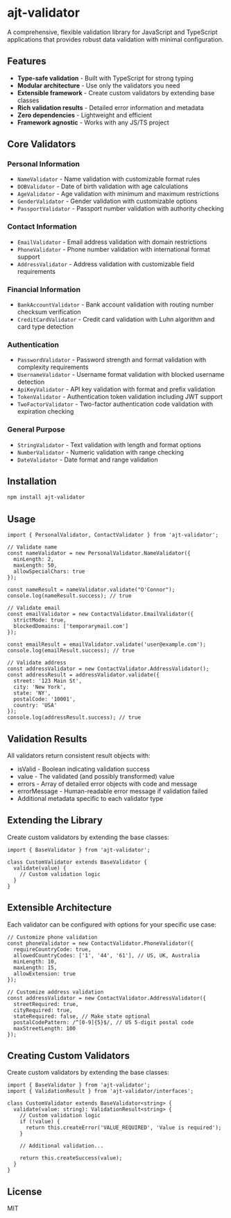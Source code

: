 # ajt-validator

A comprehensive, flexible validation library for JavaScript and TypeScript applications that provides robust data validation with minimal configuration.

## Features

- **Type-safe validation** - Built with TypeScript for strong typing
- **Modular architecture** - Use only the validators you need
- **Extensible framework** - Create custom validators by extending base classes
- **Rich validation results** - Detailed error information and metadata
- **Zero dependencies** - Lightweight and efficient
- **Framework agnostic** - Works with any JS/TS project
## Core Validators

### Personal Information
- `NameValidator` - Name validation with customizable format rules
- `DOBValidator` - Date of birth validation with age calculations
- `AgeValidator` - Age validation with minimum and maximum restrictions
- `GenderValidator` - Gender validation with customizable options
- `PassportValidator` - Passport number validation with authority checking

### Contact Information
- `EmailValidator` - Email address validation with domain restrictions
- `PhoneValidator` - Phone number validation with international format support
- `AddressValidator` - Address validation with customizable field requirements

### Financial Information
- `BankAccountValidator` - Bank account validation with routing number checksum verification
- `CreditCardValidator` - Credit card validation with Luhn algorithm and card type detection

### Authentication
- `PasswordValidator` - Password strength and format validation with complexity requirements
- `UsernameValidator` - Username format validation with blocked username detection
- `ApiKeyValidator` - API key validation with format and prefix validation
- `TokenValidator` - Authentication token validation including JWT support
- `TwoFactorValidator` - Two-factor authentication code validation with expiration checking

### General Purpose
- `StringValidator` - Text validation with length and format options
- `NumberValidator` - Numeric validation with range checking
- `DateValidator` - Date format and range validation

## Installation

```bash
npm install ajt-validator

```

## Usage

```
import { PersonalValidator, ContactValidator } from 'ajt-validator';

// Validate name
const nameValidator = new PersonalValidator.NameValidator({
  minLength: 2,
  maxLength: 50,
  allowSpecialChars: true
});

const nameResult = nameValidator.validate("O'Connor");
console.log(nameResult.success); // true

// Validate email
const emailValidator = new ContactValidator.EmailValidator({
  strictMode: true,
  blockedDomains: ['temporarymail.com']
});

const emailResult = emailValidator.validate('user@example.com');
console.log(emailResult.success); // true

// Validate address
const addressValidator = new ContactValidator.AddressValidator();
const addressResult = addressValidator.validate({
  street: '123 Main St',
  city: 'New York',
  state: 'NY',
  postalCode: '10001',
  country: 'USA'
});
console.log(addressResult.success); // true

```

## Validation Results
All validators return consistent result objects with:

- isValid - Boolean indicating validation success
- value - The validated (and possibly transformed) value
- errors - Array of detailed error objects with code and message
- errorMessage - Human-readable error message if validation failed
- Additional metadata specific to each validator type

## Extending the Library
Create custom validators by extending the base classes:

```
import { BaseValidator } from 'ajt-validator';

class CustomValidator extends BaseValidator {
  validate(value) {
    // Custom validation logic
  }
}

```

## Extensible Architecture
Each validator can be configured with options for your specific use case:

```
// Customize phone validation
const phoneValidator = new ContactValidator.PhoneValidator({
  requireCountryCode: true,
  allowedCountryCodes: ['1', '44', '61'], // US, UK, Australia
  minLength: 10,
  maxLength: 15,
  allowExtension: true
});

// Customize address validation
const addressValidator = new ContactValidator.AddressValidator({
  streetRequired: true,
  cityRequired: true,
  stateRequired: false, // Make state optional
  postalCodePattern: /^[0-9]{5}$/, // US 5-digit postal code
  maxStreetLength: 100
});
```

## Creating Custom Validators
Create custom validators by extending the base classes:

```
import { BaseValidator } from 'ajt-validator';
import { ValidationResult } from 'ajt-validator/interfaces';

class CustomValidator extends BaseValidator<string> {
  validate(value: string): ValidationResult<string> {
    // Custom validation logic
    if (!value) {
      return this.createError('VALUE_REQUIRED', 'Value is required');
    }
    
    // Additional validation...
    
    return this.createSuccess(value);
  }
}
```

## License
MIT
